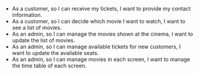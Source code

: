 - As a customer, so I can receive my tickets, I want to provide my contact information.
- As a customer, so I can decide which movie I want to watch, I want to see a list of movies.
- As an admin, so I can manage the movies shown at the cinema, I want to update the list of movies.
- As an admin, so I can manage available tickets for new customers, I want to update the available seats.
- As an admin, so I can manage movies in each screen, I want to manage the time table of each screen.
